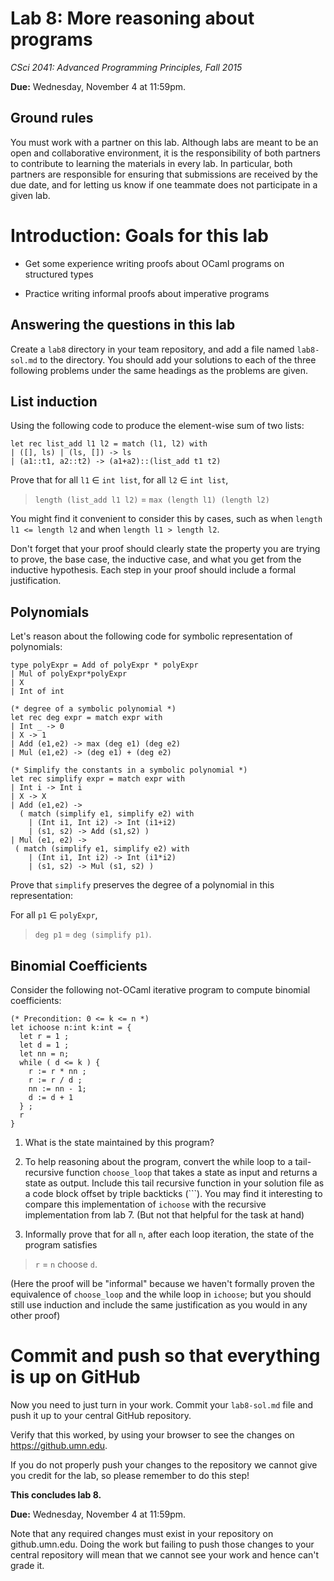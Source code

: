 # Lab 8: More reasoning about programs

*CSci 2041: Advanced Programming Principles, Fall 2015*

**Due:** Wednesday, November 4 at 11:59pm.


## Ground rules

You must work with a partner on this lab.  Although labs are meant to
be an open and collaborative environment, it is the responsibility of
both partners to contribute to learning the materials in every lab.
In particular, both partners are responsible for ensuring that submissions are
received by the due date, and for letting us know if one teammate does
not participate in a given lab.

# Introduction: Goals for this lab

+ Get some experience writing proofs about OCaml programs on
  structured types

+ Practice writing informal proofs about imperative programs

## Answering the questions in this lab

Create a `lab8` directory in your team repository, and add a file
named `lab8-sol.md` to the directory.  You should add your solutions
to each of the three following problems under the same headings as the
problems are given.

## List induction
Using the following code to produce the element-wise sum of two lists:

```
let rec list_add l1 l2 = match (l1, l2) with
| ([], ls) | (ls, []) -> ls
| (a1::t1, a2::t2) -> (a1+a2)::(list_add t1 t2)
```

Prove that for all `l1` &in; `int list`, for all `l2` &in; `int list`,
>  `length (list_add l1 l2)` = `max (length l1) (length l2)`

You might find it convenient to consider this by cases, such as
when `length l1 <= length l2` and when `length l1 > length l2`.

Don't forget that your proof should clearly state the property you are
trying to prove, the base case, the inductive case, and what you get from
the inductive hypothesis.  Each step in your proof should include a
formal justification.

## Polynomials
Let's reason about the following code for symbolic representation of polynomials:

```
type polyExpr = Add of polyExpr * polyExpr
| Mul of polyExpr*polyExpr
| X
| Int of int

(* degree of a symbolic polynomial *)
let rec deg expr = match expr with
| Int _ -> 0
| X -> 1
| Add (e1,e2) -> max (deg e1) (deg e2)
| Mul (e1,e2) -> (deg e1) + (deg e2) 

(* Simplify the constants in a symbolic polynomial *)
let rec simplify expr = match expr with
| Int i -> Int i
| X -> X
| Add (e1,e2) ->
  ( match (simplify e1, simplify e2) with
	| (Int i1, Int i2) -> Int (i1+i2)
	| (s1, s2) -> Add (s1,s2) )
| Mul (e1, e2) ->
 ( match (simplify e1, simplify e2) with
	| (Int i1, Int i2) -> Int (i1*i2)
	| (s1, s2) -> Mul (s1, s2) ) 
```

Prove that ``simplify`` preserves the degree of a polynomial in this
representation:

For all `p1` &in; `polyExpr`,
>  `deg p1` = `deg (simplify p1)`.


## Binomial Coefficients

Consider the following not-OCaml iterative program to compute binomial coefficients:

```
(* Precondition: 0 <= k <= n *)
let ichoose n:int k:int = {
  let r = 1 ;
  let d = 1 ;
  let nn = n;
  while ( d <= k ) {
    r := r * nn ;
	r := r / d ;
	nn := nn - 1;
    d := d + 1
  } ;
  r
}
```

1. What is the state maintained by this program?

2. To help reasoning about the program, convert the while loop to a
tail-recursive function ``choose_loop`` that takes a state as input and returns a
state as output.  Include this tail recursive function in your
solution file as a code block offset by triple backticks (\`\`\`).
You may find it interesting to compare this implementation of `ichoose` with the recursive
implementation from lab 7.  (But not that helpful for the task at hand)


3. Informally prove that for all `n`, after each loop iteration, the state of the
program satisfies

> `r` = `n` choose `d`. 

(Here the proof will be "informal" because we haven't formally proven
the equivalence of `choose_loop` and the while loop in `ichoose`; but
you should still use induction and include the same justification as
you would in any other proof)

# Commit and push so that everything is up on GitHub

Now you need to just turn in your work. Commit your `lab8-sol.md` file and push
it up to your central GitHub repository. 

Verify that this worked, by using your browser to see the changes on
https://github.umn.edu.

If you do not properly push your changes to the repository we
cannot give you credit for the lab, so please remember to do this
step!

__This concludes lab 8.__

**Due:** Wednesday, November 4 at 11:59pm.

Note that any required changes must exist in your repository on
github.umn.edu. Doing the work but failing to push those changes
to your central repository will mean that we cannot see your work
and hence can't grade it.
